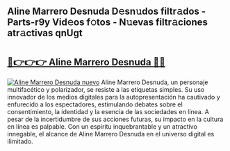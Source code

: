## Aline Marrero Desnuda D𝚎sn𝚞dos filtr𝚊dos - Parts-r9y Vid𝚎os f𝚘tos - N𝚞evas filtr𝚊ciones atr𝚊ctivas qnUgt

# <h2><a href="http://mb05wy.tromn.icu/?c=Aline+Marrero+Desnuda">🔗👉👉👉 Aline Marrero Desnuda 🔗🔗</a></h2>

[![Aline Marrero Desnuda nuevo](https://i.imgur.com/pEAQMta.gif)](http://mb05wy.tromn.icu/?c=Aline+Marrero+Desnuda)
Aline Marrero Desnuda, un personaje multifacético y polarizador, se resiste a las etiquetas simples. Su uso innovador de los medios digitales para la autopresentación ha cautivado y enfurecido a los espectadores, estimulando debates sobre el consentimiento, la identidad y la esencia de las sociedades en línea. A pesar de la incertidumbre de sus acciones futuras, su impacto en la cultura en línea es palpable. Con un espíritu inquebrantable y un atractivo innegable, el alcance de Aline Marrero Desnuda en el universo digital es ilimitado.

